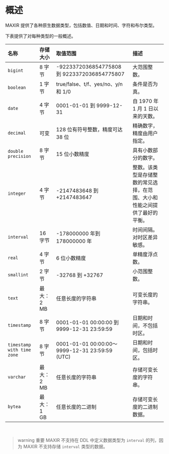 # 概述

MAXIR 提供了各种原生数据类型，包括数值、日期和时间、字符和布尔类型。

下表提供了对每种类型的一般概述。

| 名称 | 存储大小 | 取值范围 | 描述 |
| :- | :- | :- | :- |
| `bigint` | 8 字节 | -9223372036854775808 到 9223372036854775807 | 大范围整数。 |
| `boolean` | 1 字节 | true/false、t/f、yes/no、y/n 和 1/0 | 条件是否为真。 |
| `date` | 4 字节 | 0001-01-01 到 9999-12-31 | 自 1970 年 1 月 1 日以来的天数。 | 
| `decimal` | 可变 | 128 位有符号整数，精度可达 38 位 | 精确数字，精度由用户指定。 |
| `double precision` | 8 字节 | 15 位小数精度 | 具有小数部分的数字。 |
| `integer` | 4 字节 | -2147483648 到 +2147483647 | 整数。该类型是存储整数的常见选择，在范围、大小和性能之间提供了最好的平衡。 |
| `interval` | 16 字节 | -178000000 年到 178000000 年 | 时间间隔。<br/>对时区差异敏感。 |
| `real` | 4 字节 | 6 位小数精度 | 单精度浮点数。 |
| `smallint` | 2 字节 | -32768 到 +32767 | 小范围整数。 |
| `text` | 最大：2 MB | 任意长度的字符串 | 可变长度的字符串。 |
| `timestamp` | 8 字节 | 0001-01-01 00:00:00 到 9999-12-31 23:59:59 | 日期和时间，不包括时区。 |
| `timestamp with time zone` | 8 字节 | 0001-01-01 00:00:00～9999-12-31 23:59:59 (UTC) | 日期和时间，包括时区。 |
| `varchar` | 最大：2 MB | 任意长度的字符串 | 存储可变长度的字符串。 |
| `bytea` | 最大：1 GB | 任意长度的二进制 | 存储可变长度的二进制数据。 |


<br/>


>warning 重要
>MAXIR 不支持在 DDL 中定义数据类型为 `interval` 的列，因为 MAXIR 不支持存储 `interval` 类型的数据。

